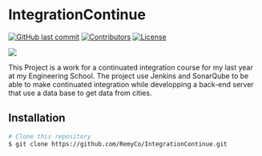 # IntegrationContinue

[![GitHub last commit](https://img.shields.io/github/last-commit/RemyCo/IntegrationContinue?color=orange)](https://github.com/RemyCo/IntegrationContinue/commits/master)
[![Contributors](https://img.shields.io/badge/contributors-Rémy%20Coquard-blue.svg)](https://github.com/RemyCo/IntegrationContinue/graphs/contributors)
[![License](https://img.shields.io/github/license/RemyCo/IntegrationContinue?color=green)](https://github.com/RemyCo/IntegrationContinue/blob/master/LICENSE)

![](Deliverables/Screen-Captures/Continuated_Integration_Working.gif)

This Project is a work for a continuated integration course for my last year at my Engineering School. The project use Jenkins and SonarQube to be able to make continuated integration while developping a back-end server that use a data base to get data from cities.

## Installation

```bash
# Clone this repository
$ git clone https://github.com/RemyCo/IntegrationContinue.git
```
